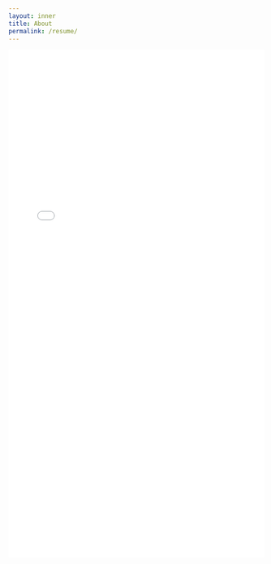 ```yaml
---
layout: inner
title: About
permalink: /resume/
---
```

<p align="center">
<!-- <embed src="/img/Johnas-Wong-Resume.pdf" type="application/pdf" width="900" height="1050">  -->
<embed src="/img/Johnas-Wong-Resume.pdf" type="application/pdf" width="100%" height="1000"> 
</p>